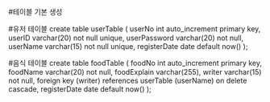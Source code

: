 #테이블 기본 생성

#유저 테이블
create table userTable (
    userNo int auto_increment primary key,
    userID varchar(20) not null unique,
    userPassword varchar(20) not null,
    userName varchar(15) not null unique,
    registerDate date default now()
);

#음식 테이블
create table foodTable (
    foodNo int auto_increment primary key,
    foodName varchar(20) not null,
    foodExplain varchar(255),
    writer varchar(15) not null,
    foreign key (writer) references userTable (userName) on delete cascade,
    registerDate date default now()
);
